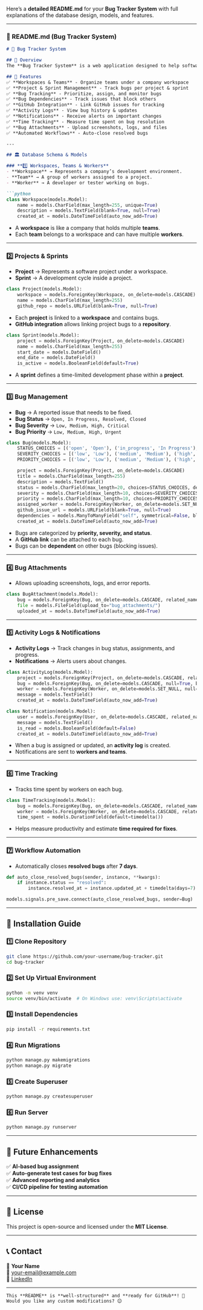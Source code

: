 Here’s a **detailed README.md** for your **Bug Tracker System** with full explanations of the database design, models, and features.  

---

### **📌 README.md (Bug Tracker System)**
```md
# 🐞 Bug Tracker System

## 📖 Overview
The **Bug Tracker System** is a web application designed to help software development teams **track, manage, and resolve bugs** efficiently. This system allows companies to create **workspaces**, assign teams and workers, manage **projects, sprints, and bugs**, and integrate with **GitHub repositories** for seamless issue tracking.

## 🚀 Features
✅ **Workspaces & Teams** - Organize teams under a company workspace  
✅ **Project & Sprint Management** - Track bugs per project & sprint  
✅ **Bug Tracking** - Prioritize, assign, and monitor bugs  
✅ **Bug Dependencies** - Track issues that block others  
✅ **GitHub Integration** - Link GitHub issues for tracking  
✅ **Activity Logs** - View bug history & updates  
✅ **Notifications** - Receive alerts on important changes  
✅ **Time Tracking** - Measure time spent on bug resolution  
✅ **Bug Attachments** - Upload screenshots, logs, and files  
✅ **Automated Workflows** - Auto-close resolved bugs  

---

## 🏛 Database Schema & Models

### **1️⃣ Workspaces, Teams & Workers**
- **Workspace** → Represents a company’s development environment.  
- **Team** → A group of workers assigned to a project.  
- **Worker** → A developer or tester working on bugs.  

```python
class Workspace(models.Model):
    name = models.CharField(max_length=255, unique=True)
    description = models.TextField(blank=True, null=True)
    created_at = models.DateTimeField(auto_now_add=True)
```
- A **workspace** is like a company that holds multiple **teams**.
- Each **team** belongs to a workspace and can have multiple **workers**.

---

### **2️⃣ Projects & Sprints**
- **Project** → Represents a software project under a workspace.  
- **Sprint** → A development cycle inside a project.  

```python
class Project(models.Model):
    workspace = models.ForeignKey(Workspace, on_delete=models.CASCADE)
    name = models.CharField(max_length=255)
    github_repo = models.URLField(blank=True, null=True)
```
- Each **project** is linked to a **workspace** and contains bugs.  
- **GitHub integration** allows linking project bugs to a **repository**.

```python
class Sprint(models.Model):
    project = models.ForeignKey(Project, on_delete=models.CASCADE)
    name = models.CharField(max_length=255)
    start_date = models.DateField()
    end_date = models.DateField()
    is_active = models.BooleanField(default=True)
```
- A **sprint** defines a time-limited development phase within a **project**.

---

### **3️⃣ Bug Management**
- **Bug** → A reported issue that needs to be fixed.  
- **Bug Status** → `Open, In Progress, Resolved, Closed`  
- **Bug Severity** → `Low, Medium, High, Critical`  
- **Bug Priority** → `Low, Medium, High, Urgent`  

```python
class Bug(models.Model):
    STATUS_CHOICES = [('open', 'Open'), ('in_progress', 'In Progress'), ('resolved', 'Resolved'), ('closed', 'Closed')]
    SEVERITY_CHOICES = [('low', 'Low'), ('medium', 'Medium'), ('high', 'High'), ('critical', 'Critical')]
    PRIORITY_CHOICES = [('low', 'Low'), ('medium', 'Medium'), ('high', 'High'), ('urgent', 'Urgent')]

    project = models.ForeignKey(Project, on_delete=models.CASCADE)
    title = models.CharField(max_length=255)
    description = models.TextField()
    status = models.CharField(max_length=20, choices=STATUS_CHOICES, default="open")
    severity = models.CharField(max_length=10, choices=SEVERITY_CHOICES, default="medium")
    priority = models.CharField(max_length=10, choices=PRIORITY_CHOICES, default="medium")
    assigned_worker = models.ForeignKey(Worker, on_delete=models.SET_NULL, null=True, blank=True)
    github_issue_url = models.URLField(blank=True, null=True)
    dependencies = models.ManyToManyField("self", symmetrical=False, blank=True)
    created_at = models.DateTimeField(auto_now_add=True)
```
- Bugs are categorized by **priority, severity, and status**.  
- A **GitHub link** can be attached to each bug.  
- Bugs can be **dependent** on other bugs (blocking issues).  

---

### **4️⃣ Bug Attachments**
- Allows uploading screenshots, logs, and error reports.

```python
class BugAttachment(models.Model):
    bug = models.ForeignKey(Bug, on_delete=models.CASCADE, related_name="attachments")
    file = models.FileField(upload_to="bug_attachments/")
    uploaded_at = models.DateTimeField(auto_now_add=True)
```

---

### **5️⃣ Activity Logs & Notifications**
- **Activity Logs** → Track changes in bug status, assignments, and progress.  
- **Notifications** → Alerts users about changes.  

```python
class ActivityLog(models.Model):
    project = models.ForeignKey(Project, on_delete=models.CASCADE, related_name="activity_logs")
    bug = models.ForeignKey(Bug, on_delete=models.CASCADE, null=True, blank=True)
    worker = models.ForeignKey(Worker, on_delete=models.SET_NULL, null=True, blank=True)
    message = models.TextField()
    created_at = models.DateTimeField(auto_now_add=True)
```

```python
class Notification(models.Model):
    user = models.ForeignKey(User, on_delete=models.CASCADE, related_name="notifications")
    message = models.TextField()
    is_read = models.BooleanField(default=False)
    created_at = models.DateTimeField(auto_now_add=True)
```
- When a bug is assigned or updated, an **activity log** is created.
- Notifications are sent to **workers and teams**.

---

### **6️⃣ Time Tracking**
- Tracks time spent by workers on each bug.

```python
class TimeTracking(models.Model):
    bug = models.ForeignKey(Bug, on_delete=models.CASCADE, related_name="time_tracking")
    worker = models.ForeignKey(Worker, on_delete=models.CASCADE, related_name="time_spent")
    time_spent = models.DurationField(default=timedelta())
```
- Helps measure productivity and estimate **time required for fixes**.

---

### **7️⃣ Workflow Automation**
- Automatically closes **resolved bugs** after **7 days**.

```python
def auto_close_resolved_bugs(sender, instance, **kwargs):
    if instance.status == "resolved":
        instance.resolved_at = instance.updated_at + timedelta(days=7)

models.signals.pre_save.connect(auto_close_resolved_bugs, sender=Bug)
```

---

## 🔧 Installation Guide

### **1️⃣ Clone Repository**
```bash
git clone https://github.com/your-username/bug-tracker.git
cd bug-tracker
```

### **2️⃣ Set Up Virtual Environment**
```bash
python -m venv venv
source venv/bin/activate  # On Windows use: venv\Scripts\activate
```

### **3️⃣ Install Dependencies**
```bash
pip install -r requirements.txt
```

### **4️⃣ Run Migrations**
```bash
python manage.py makemigrations
python manage.py migrate
```

### **5️⃣ Create Superuser**
```bash
python manage.py createsuperuser
```

### **6️⃣ Run Server**
```bash
python manage.py runserver
```

---

## 🎯 Future Enhancements
✅ **AI-based bug assignment**  
✅ **Auto-generate test cases for bug fixes**  
✅ **Advanced reporting and analytics**  
✅ **CI/CD pipeline for testing automation**  

---

## 📜 License
This project is open-source and licensed under the **MIT License**.

---

## 📞 Contact
👤 **Your Name**  
📧 your-email@example.com  
🔗 [LinkedIn](https://linkedin.com/in/your-profile)  

---
```
This **README** is **well-structured** and **ready for GitHub**! 🚀  
Would you like any custom modifications? 😊
